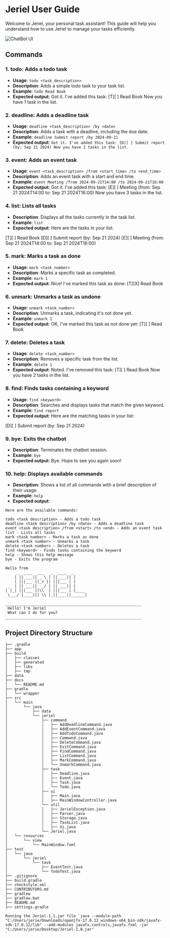 # Jeriel User Guide

Welcome to Jeriel, your personal task assistant! This guide will help you understand how to use Jeriel to manage your tasks efficiently.


![ChatBot UI](Ui.png)


## Commands

### 1. **todo**: Adds a todo task
- **Usage**: `todo <task_description>`
- **Description**: Adds a simple todo task to your task list.
- **Example**: `todo Read Book`
- **Expected output**: Got it. I've added this task: [T][ ] Read Book Now you have 1 task in the list.


### 2. **deadline**: Adds a deadline task
- **Usage**: `deadline <task_description> /by <date>`
- **Description**: Adds a task with a deadline, including the due date.
- **Example**: `deadline Submit report /by 2024-09-21`
- **Expected output**: `Got it. I've added this task: [D][ ] Submit report (by: Sep 21 2024)
 Now you have 2 tasks in the list.`


### 3. **event**: Adds an event task
- **Usage**: `event <task_description> /from <start_time> /to <end_time>`
- **Description**: Adds an event task with a start and end time.
- **Example**: `event Meeting /from 2024-09-21T14:00 /to 2024-09-21T16:00`
- **Expected output**: Got it. I've added this task: [E][ ] Meeting (from: Sep 21 2024T14:00 to: Sep 21 2024T16:00) Now you have 3 tasks in the list.

### 4. **list**: Lists all tasks
- **Description**: Displays all the tasks currently in the task list.
- **Example**: `list`
- **Expected output**:
Here are the tasks in your list:

[T][ ] Read Book
[D][ ] Submit report (by: Sep 21 2024)
[E][ ] Meeting (from: Sep 21 2024T14:00 to: Sep 21 2024T16:00)

### 5. **mark**: Marks a task as done
- **Usage**: `mark <task_number>`
- **Description**: Marks a specific task as completed.
- **Example**: `mark 1`
- **Expected output**: Nice! I've marked this task as done: [T][X] Read Book

### 6. **unmark**: Unmarks a task as undone
- **Usage**: `unmark <task_number>`
- **Description**: Unmarks a task, indicating it's not done yet.
- **Example**: `unmark 1`
- **Expected output**: OK, I've marked this task as not done yet: [T][ ] Read Book

### 7. **delete**: Deletes a task
- **Usage**: `delete <task_number>`
- **Description**: Removes a specific task from the list.
- **Example**: `delete 1`
- **Expected output**:
Noted. I've removed this task: [T][ ] Read Book Now you have 2 tasks in the list.

### 8. **find**: Finds tasks containing a keyword
- **Usage**: `find <keyword>`
- **Description**: Searches and displays tasks that match the given keyword.
- **Example**: `find report`
- **Expected output**:
Here are the matching tasks in your list:

[D][ ] Submit report (by: Sep 21 2024)

### 9. **bye**: Exits the chatbot
- **Description**: Terminates the chatbot session.
- **Example**: `bye`
- **Expected output**: Bye. Hope to see you again soon!

### 10. **help**: Displays available commands
- **Description**: Shows a list of all commands with a brief description of their usage.
- **Example**: `help`
- **Expected output**:
```
Here are the available commands:

todo <task description> - Adds a todo task
deadline <task description> /by <date> - Adds a deadline task
event <task description> /from <start> /to <end> - Adds an event task
list - Lists all tasks
mark <task number> - Marks a task as done
unmark <task number> - Unmarks a task
delete <task number> - Deletes a task
find <keyword> - Finds tasks containing the keyword
help - Shows this help message
bye - Exits the program
```

```
Hello from
     _  ____  ___   _  ____  _      
    | || ___|| _ \ | || ___|| |     
    | |||___ ||_> || |||___ | |     
 _  | || ___||  _/ | || ___|| |     
| |_| |||___ ||\\  | |||___ | |____ 
 \___/ |____||| \\ |_||____||______|

____________________________________________________________
 Hello! I'm Jeriel
 What can I do for you?
____________________________________________________________
```


## Project Directory Structure
```
├── .gradle
├── app
├── build
│   ├── classes
│   ├── generated
│   ├── libs
│   ├── tmp
├── data
├── docs
│   └── README.md
├── gradle
│   └── wrapper
├── src
│   └── main
│       └── java
│           ├── data
│           └── jeriel
│               ├── command
│               │   ├── AddDeadlineCommand.java
│               │   ├── AddEventCommand.java
│               │   ├── AddTodoCommand.java
│               │   ├── Command.java
│               │   ├── DeleteCommand.java
│               │   ├── ExitCommand.java
│               │   ├── FindCommand.java
│               │   ├── ListCommand.java
│               │   ├── MarkCommand.java
│               │   └── UnmarkCommand.java
│               ├── task
│               │   ├── Deadline.java
│               │   ├── Event.java
│               │   ├── Task.java
│               │   └── Todo.java
│               ├── ui
│               │   ├── Main.java
│               │   ├── MainWindowController.java
│               └── util
│               │   ├── JerielException.java
│               │   ├── Parser.java
│               │   ├── Storage.java
│               │   ├── TaskList.java 
│               │   ├── Ui.java 
│               └── Jeriel.java
│   └── resources
│       └── view
│           └── MainWindow.fxml
├── test
│   └── java
│       └── jeriel
│           └── task
│               ├── EventTest.java
│               └── TodoTest.java
├── .gitignore
├── build.gradle
├── checkstyle.xml
├── CONTRIBUTORS.md
├── gradlew
├── gradlew.bat
├── README.md
├── settings.gradle

Running the Jeriel-1.1.jar file `java --module-path "C:/Users/jerie/Downloads/openjfx-17.0.12_windows-x64_bin-sdk/javafx-sdk-17.0.12/lib" --add-modules javafx.controls,javafx.fxml -jar "C:/Users/jerie/Desktop/Jeriel-1.0.jar"
`
